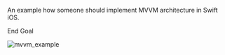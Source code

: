 An example how someone should implement MVVM architecture in Swift iOS. 

End Goal

![mvvm_example](https://github.com/NathTanmayDeveloper/mvvm_example/assets/149198105/ae77ab7c-5763-44ff-9b26-b34e51ac4b0d)
